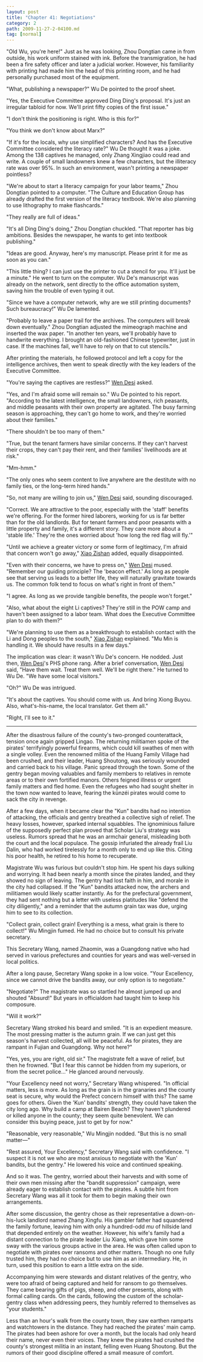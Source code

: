 ```yaml
---
layout: post
title: "Chapter 41: Negotiations"
category: 2
path: 2009-11-27-2-04100.md
tag: [normal]
---
```


"Old Wu, you're here!" Just as he was looking, Zhou Dongtian came in from outside, his work uniform stained with ink. Before the transmigration, he had been a fire safety officer and later a judicial worker. However, his familiarity with printing had made him the head of this printing room, and he had personally purchased most of the equipment.

"What, publishing a newspaper?" Wu De pointed to the proof sheet.

"Yes, the Executive Committee approved Ding Ding's proposal. It's just an irregular tabloid for now. We'll print fifty copies of the first issue."

"I don't think the positioning is right. Who is this for?"

"You think we don't know about Marx?"

"If it's for the locals, why use simplified characters? And has the Executive Committee considered the literacy rate?" Wu De thought it was a joke. Among the 138 captives he managed, only Zhang Xingjiao could read and write. A couple of small landowners knew a few characters, but the illiteracy rate was over 95%. In such an environment, wasn't printing a newspaper pointless?

"We're about to start a literacy campaign for your labor teams," Zhou Dongtian pointed to a computer. "The Culture and Education Group has already drafted the first version of the literacy textbook. We're also planning to use lithography to make flashcards."

"They really are full of ideas."

"It's all Ding Ding's doing," Zhou Dongtian chuckled. "That reporter has big ambitions. Besides the newspaper, he wants to get into textbook publishing."

"Ideas are good. Anyway, here's my manuscript. Please print it for me as soon as you can."

"This little thing? I can just use the printer to cut a stencil for you. It'll just be a minute." He went to turn on the computer. Wu De's manuscript was already on the network, sent directly to the office automation system, saving him the trouble of even typing it out.

"Since we have a computer network, why are we still printing documents? Such bureaucracy!" Wu De lamented.

"Probably to leave a paper trail for the archives. The computers will break down eventually." Zhou Dongtian adjusted the mimeograph machine and inserted the wax paper. "In another ten years, we'll probably have to handwrite everything. I brought an old-fashioned Chinese typewriter, just in case. If the machines fail, we'll have to rely on that to cut stencils."

After printing the materials, he followed protocol and left a copy for the intelligence archives, then went to speak directly with the key leaders of the Executive Committee.

"You're saying the captives are restless?" [Wen Desi][y002] asked.

"Yes, and I'm afraid some will remain so." Wu De pointed to his report. "According to the latest intelligence, the small landowners, rich peasants, and middle peasants with their own property are agitated. The busy farming season is approaching, they can't go home to work, and they're worried about their families."

"There shouldn't be too many of them."

"True, but the tenant farmers have similar concerns. If they can't harvest their crops, they can't pay their rent, and their families' livelihoods are at risk."

"Mm-hmm."

"The only ones who seem content to live anywhere are the destitute with no family ties, or the long-term hired hands."

"So, not many are willing to join us," [Wen Desi][y002] said, sounding discouraged.

"Correct. We are attractive to the poor, especially with the 'staff' benefits we're offering. For the former hired laborers, working for us is far better than for the old landlords. But for tenant farmers and poor peasants with a little property and family, it's a different story. They care more about a 'stable life.' They're the ones worried about 'how long the red flag will fly.'"

"Until we achieve a greater victory or some form of legitimacy, I'm afraid that concern won't go away," [Xiao Zishan][y001] added, equally disappointed.

"Even with their concerns, we have to press on," [Wen Desi][y002] mused. "Remember our guiding principle? The 'beacon effect.' As long as people see that serving us leads to a better life, they will naturally gravitate towards us. The common folk tend to focus on what's right in front of them."

"I agree. As long as we provide tangible benefits, the people won't forget."

"Also, what about the eight Li captives? They're still in the POW camp and haven't been assigned to a labor team. What does the Executive Committee plan to do with them?"

"We're planning to use them as a breakthrough to establish contact with the Li and Dong peoples to the south," [Xiao Zishan][y001] explained. "Mu Min is handling it. We should have results in a few days."

The implication was clear: it wasn't Wu De's concern. He nodded. Just then, [Wen Desi][y002]'s PHS phone rang. After a brief conversation, [Wen Desi][y002] said, "Have them wait. Treat them well. We'll be right there." He turned to Wu De. "We have some local visitors."

"Oh?" Wu De was intrigued.

"It's about the captives. You should come with us. And bring Xiong Buyou. Also, what's-his-name, the local translator. Get them all."

"Right, I'll see to it."

***

After the disastrous failure of the county's two-pronged counterattack, tension once again gripped Lingao. The returning militiamen spoke of the pirates' terrifyingly powerful firearms, which could kill swathes of men with a single volley. Even the renowned militia of the Huang Family Village had been crushed, and their leader, Huang Shoutong, was seriously wounded and carried back to his village. Panic spread through the town. Some of the gentry began moving valuables and family members to relatives in remote areas or to their own fortified manors. Others feigned illness or urgent family matters and fled home. Even the refugees who had sought shelter in the town now wanted to leave, fearing the kūnzéi pirates would come to sack the city in revenge.

After a few days, when it became clear the "Kun" bandits had no intention of attacking, the officials and gentry breathed a collective sigh of relief. The heavy losses, however, sparked internal squabbles. The ignominious failure of the supposedly perfect plan proved that Scholar Liu's strategy was useless. Rumors spread that he was an armchair general, misleading both the court and the local populace. The gossip infuriated the already frail Liu Dalin, who had worked tirelessly for a month only to end up like this. Citing his poor health, he retired to his home to recuperate.

Magistrate Wu was furious but couldn't stop him. He spent his days sulking and worrying. It had been nearly a month since the pirates landed, and they showed no sign of leaving. The gentry had lost faith in him, and morale in the city had collapsed. If the "Kun" bandits attacked now, the archers and militiamen would likely scatter instantly. As for the prefectural government, they had sent nothing but a letter with useless platitudes like "defend the city diligently," and a reminder that the autumn grain tax was due, urging him to see to its collection.

"Collect grain, collect grain! Everything is a mess, what grain is there to collect!" Wu Mingjin fumed. He had no choice but to consult his private secretary.

This Secretary Wang, named Zhaomin, was a Guangdong native who had served in various prefectures and counties for years and was well-versed in local politics.

After a long pause, Secretary Wang spoke in a low voice. "Your Excellency, since we cannot drive the bandits away, our only option is to negotiate."

"Negotiate?" The magistrate was so startled he almost jumped up and shouted "Absurd!" But years in officialdom had taught him to keep his composure.

"Will it work?"

Secretary Wang stroked his beard and smiled. "It is an expedient measure. The most pressing matter is the autumn grain. If we can just get this season's harvest collected, all will be peaceful. As for pirates, they are rampant in Fujian and Guangdong. Why not here?"

"Yes, yes, you are right, old sir." The magistrate felt a wave of relief, but then he frowned. "But I fear this cannot be hidden from my superiors, or from the secret police..." He glanced around nervously.

"Your Excellency need not worry," Secretary Wang whispered. "In official matters, less is more. As long as the grain is in the granaries and the county seat is secure, why would the Prefect concern himself with this? The same goes for others. Given the 'Kun' bandits' strength, they could have taken the city long ago. Why build a camp at Bairen Beach? They haven't plundered or killed anyone in the county; they seem quite benevolent. We can consider this buying peace, just to get by for now."

"Reasonable, very reasonable," Wu Mingjin nodded. "But this is no small matter—"

"Rest assured, Your Excellency," Secretary Wang said with confidence. "I suspect it is not we who are most anxious to negotiate with the 'Kun' bandits, but the gentry." He lowered his voice and continued speaking.

And so it was. The gentry, worried about their harvests and with some of their own men missing after the "bandit suppression" campaign, were already eager to establish contact with the pirates. A subtle hint from Secretary Wang was all it took for them to begin making their own arrangements.

After some discussion, the gentry chose as their representative a down-on-his-luck landlord named Zhang Xingfu. His gambler father had squandered the family fortune, leaving him with only a hundred-odd *mu* of hillside land that depended entirely on the weather. However, his wife's family had a distant connection to the pirate leader Liu Xiang, which gave him some sway with the various groups active in the area. He was often called upon to negotiate with pirates over ransoms and other matters. Though no one fully trusted him, they had no choice but to use him as an intermediary. He, in turn, used this position to earn a little extra on the side.

Accompanying him were stewards and distant relatives of the gentry, who were too afraid of being captured and held for ransom to go themselves. They came bearing gifts of pigs, sheep, and other presents, along with formal calling cards. On the cards, following the custom of the scholar-gentry class when addressing peers, they humbly referred to themselves as "your students."

Less than an hour's walk from the county town, they saw earthen ramparts and watchtowers in the distance. They had reached the pirates' main camp. The pirates had been ashore for over a month, but the locals had only heard their name, never even their voices. They knew the pirates had crushed the county's strongest militia in an instant, felling even Huang Shoutong. But the rumors of their good discipline offered a small measure of comfort.

[y001]: /characters/y001 "Xiao Zishan"
[y002]: /characters/y002 "Wen Desi"